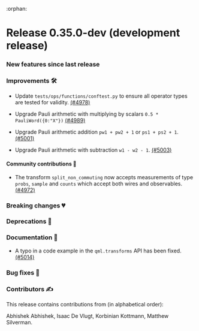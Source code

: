 :orphan:

# Release 0.35.0-dev (development release)

<h3>New features since last release</h3>

<h3>Improvements 🛠</h3>

* Update `tests/ops/functions/conftest.py` to ensure all operator types are tested for validity.
  [(#4978)](https://github.com/PennyLaneAI/pennylane/pull/4978)

* Upgrade Pauli arithmetic with multiplying by scalars `0.5 * PauliWord({0:"X"})`
  [(#4989)](https://github.com/PennyLaneAI/pennylane/pull/4989)

* Upgrade Pauli arithmetic addition `pw1 + pw2 + 1` or `ps1 + ps2 + 1`.
  [(#5001)](https://github.com/PennyLaneAI/pennylane/pull/5001)

* Upgrade Pauli arithmetic with subtraction `w1 - w2 - 1`.
  [(#5003)](https://github.com/PennyLaneAI/pennylane/pull/5003)
  
<h4>Community contributions 🥳</h4>

* The transform `split_non_commuting` now accepts measurements of type `probs`, `sample` and `counts` which accept both wires and observables. 
  [(#4972)](https://github.com/PennyLaneAI/pennylane/pull/4972)

<h3>Breaking changes 💔</h3>

<h3>Deprecations 👋</h3>

<h3>Documentation 📝</h3>

* A typo in a code example in the `qml.transforms` API has been fixed.
  [(#5014)](https://github.com/PennyLaneAI/pennylane/pull/5014)

<h3>Bug fixes 🐛</h3>

<h3>Contributors ✍️</h3>

This release contains contributions from (in alphabetical order):

Abhishek Abhishek,
Isaac De Vlugt,
Korbinian Kottmann,
Matthew Silverman.
